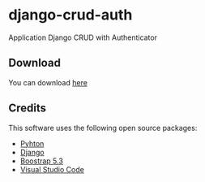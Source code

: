# django-crud-auth
Application Django CRUD with Authenticator

## Download

You can download [here](https://github.com/JGStudioCode/django-crud-auth/archive/refs/heads/master.zip)

## Credits

This software uses the following open source packages:

- [Pyhton](https://www.python.org/)
- [Django](https://www.djangoproject.com/)
- [Boostrap 5.3](https://getbootstrap.com/)
- [Visual Studio Code](https://code.visualstudio.com/)
